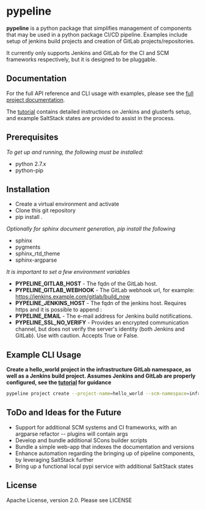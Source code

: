 pypeline
========
**pypeline** is a python package that simplifies management of components that may be used in a python package CI/CD pipeline. Examples include setup of jenkins build projects and creation of GitLab projects/repositories.

It currently only supports Jenkins and GitLab for the CI and SCM frameworks respectively, but it is designed to be pluggable.

Documentation
--------------
For the full API reference and CLI usage with examples, please see the [full project documentation](http://zulily.github.io/pypeline/).

The [tutorial](http://zulily.github.io/pypeline/tutorial.html) contains detailed instructions on Jenkins and glusterfs setup, and example SaltStack states
are provided to assist in the process.

Prerequisites
--------------

*To get up and running, the following must be installed:*

+ python 2.7.x
+ python-pip

Installation
------------

+ Create a virtual environment and activate
+ Clone this git repository
+ pip install .

*Optionally for sphinx document generation, pip install the following*

+ sphinx
+ pygments
+ sphinx_rtd_theme
+ sphinx-argparse

*It is important to set a few environment variables*

+ **PYPELINE_GITLAB_HOST** - The fqdn of the GitLab host.
+ **PYPELINE_GITLAB_WEBHOOK** - The GitLab webhook url, for example: https://jenkins.example.com/gitlab/build_now
+ **PYPELINE_JENKINS_HOST** - The fqdn of the jenkins host.  Requires https and it is possible to append :<port>
+ **PYPELINE_EMAIL** - The e-mail address for Jenkins build notifications.
+ **PYPELINE_SSL_NO_VERIFY** - Provides an encrypted communication channel, but does not verify the server's identity (both Jenkins and GitLab). Use with caution. Accepts True or False.


Example CLI Usage
-----------------

**Create a hello_world project in the infrastructure GitLab namespace, as well as a Jenkins build project.
Assumes Jenkins and GitLab are properly configured, see the [tutorial](http://zulily.github.io/pypeline/tutorial.html) for
guidance**

```bash
pypeline project create --project-name=hello_world --scm-namespace=infrastructure --description="hello world pypeline project" --build-project-name=hello_world
```

ToDo and Ideas for the Future
-----------------------------
+ Support for additional SCM systems and CI frameworks, with an argparse refactor -- plugins will contain
  args
+ Develop and bundle additional SCons builder scripts
+ Bundle a simple web-app that indexes the documentation and versions
+ Enhance automation regarding the bringing up of pipeline components, by leveraging SaltStack further
+ Bring up a functional local pypi service with additional SaltStack states

License
-------
Apache License, version 2.0.  Please see LICENSE
